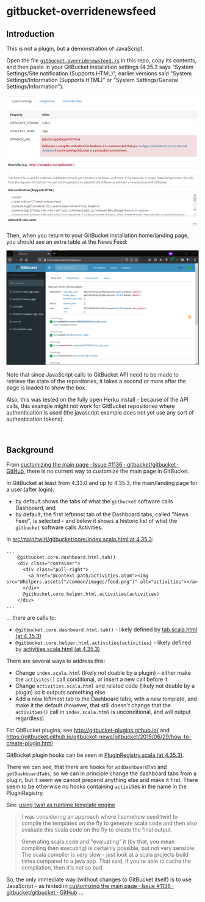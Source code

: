 # gitbucket-overridenewsfeed

## Introduction

This is not a plugin, but a demonstration of JavaScript.

Open the file [`gitbucket-overridenewsfeed.js`](gitbucket-overridenewsfeed.js) in this repo, copy its contents, and then paste in your GitBucket installation settings (4.35.3 says "System Settings/Site notification (Supports HTML)", earlier versions said "System Settings/Information (Supports HTML)" or "System Settings/General Settings/Information"):

![](img/gitbucket_home_override_settings.png)

Then, when you return to your GitBucket installation home/landing page, you should see an extra table at the News Feed:

![](img/gitbucket_home_override.png)

Note that since JavaScript calls to GitBucket API need to be made to retrieve the state of the repositories, it takes a second or more after the page is loaded to show the box.

Also, this was tested on the fully open Herku install - because of the API calls, this example might not work for GitBucket repositories where authentication is used (the javascript example does not yet use any sort of authentication tokens).

&nbsp;

## Background

From [customizing the main page · Issue #1136 · gitbucket/gitbucket · GitHub](https://github.com/gitbucket/gitbucket/issues/1136), there is no current way to customize the main page in GitBucket.

In GitBucket at least from 4.33.0 and up to 4.35.3, the main/landing page for a user (after login):

* by default shows the tabs of what the `gitbucket` software calls Dashboard, and
* by default, the first leftmost tab of the Dashboard tabs, called "News Feed", is selected - and below it shows a historic list of what the `gitbucket` software calls Activities.

In [src/main/twirl/gitbucket/core/index.scala.html at 4.35.3](https://github.com/gitbucket/gitbucket/blob/4.35.3/src/main/twirl/gitbucket/core/index.scala.html):

```
...
    @gitbucket.core.dashboard.html.tab()
    <div class="container">
      <div class="pull-right">
        <a href="@context.path/activities.atom"><img src="@helpers.assets("/common/images/feed.png")" alt="activities"></a>
      </div>
      @gitbucket.core.helper.html.activities(activities)
    </div>
...
```

... there are calls to:

* `@gitbucket.core.dashboard.html.tab()` - likely defined by [tab.scala.html (at 4.35.3)](https://github.com/gitbucket/gitbucket/blob/4.35.3/src/main/twirl/gitbucket/core/dashboard/tab.scala.html)
* `@gitbucket.core.helper.html.activities(activities)` - likely defined by [activities.scala.html (at 4.35.3)](https://github.com/gitbucket/gitbucket/blob/4.35.3/src/main/twirl/gitbucket/core/helper/activities.scala.html)

There are several ways to address this:

* Change  `index.scala.html` (likely not doable by a plugin) - either make the `activites()` call conditional, or insert a new call before it
* Change `activities.scala.html` and related code (likely not doable by a plugin) so it outputs something else
* Add a new leftmost tab to the Dashboard tabs, with a new template, and make it the default (however, that still doesn't change that the `activities()` call in `index.scala.html` is unconditional, and will output regardless)

For GitBucket plugins, see http://gitbucket-plugins.github.io/ and https://gitbucket.github.io/gitbucket-news/gitbucket/2015/06/29/how-to-create-plugin.html

GitBucket plugin hooks can be seen in [PluginRegistry.scala (at 4.35.3)](https://github.com/gitbucket/gitbucket/blob/4.35.3/src/main/scala/gitbucket/core/plugin/PluginRegistry.scala).

There we can see, that there are hooks for `addDashboardTab` and `getDashboardTabs`; so we can in principle change the dashboard tabs from a plugin, but it seem we cannot prepend anything else and make it first.
There seem to be otherwise no hooks containing `activi`ties in the name in the PluginRegistry.

See: [using twirl as runtime template engine](https://groups.google.com/g/play-framework/c/zopu-RXHHm4)

>  I was considering an approach where I somehow used twirl to compile the templates on the fly to generate scala code and then also evaluate this scala code on the fly to create the final output.
>
> Generating scala code and "evaluating" it (by that, you mean compiling then executing) is certainly possible, but not very sensible.  The scala compiler is very slow - just look at a scala projects build times compared to a java app.  That said, if you're able to cache the compilation, then it's not so bad.

So, the only immediate way (without changes to GitBucket itself) is to use JavaScript - as hinted in [customizing the main page · Issue #1136 · gitbucket/gitbucket · GitHub](https://github.com/gitbucket/gitbucket/issues/1136) ...
